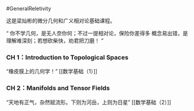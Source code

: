 #GeneralReletivity

这是梁灿彬的微分几何和广义相对论基础课程。

“
你不学几何，是无人奈你何；不过一提相对论，保险你差得多
概念易出错，是理解难深刻；若想砍柴快，劝君把刀磨！
”

### CH 1：Introduction to Topological Spaces
“橡皮膜上的几何学！”
[[数学基础（1）]]

### CH 2：Manifolds and Tensor Fields
“天地有正气，杂然赋流形。下则为河岳，上则为日星”
[[数学基础（2）]]



